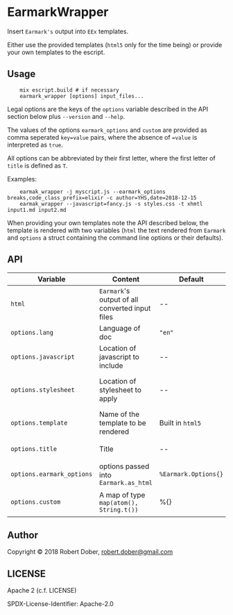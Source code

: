 # EarmarkWrapper

Insert `Earmark's` output into `EEx` templates.

Either use the provided templates (`html5` only for the time being) or provide your own templates to the escript.

## Usage

```
    mix escript.build # if necessary
    earmark_wrapper [options] input_files...
```

Legal options are the keys of the `options` variable described in the API section below plus `--version` and `--help`.

The values of the options `earmark_options` and `custom` are provided as comma seperated `key=value` pairs, where the
absence of `=value` is interpreted as `true`.

All options can be abbreviated by their first letter, where the first letter of `title` is defined as `T`.

Examples:

```
    earmak_wrapper -j myscript.js --earmark_options breaks,code_class_prefix=elixir -c author=YHS,date=2018-12-15
    earmak_wrapper --javascript=fancy.js -s styles.css -t xhmtl input1.md input2.md
```

When providing your own templates note the API described below, the template is rendered with two variables (`html` the text rendered from
`Earmark` and `options` a struct containing the command line options or their defaults).


## API

| Variable |  Content | Default | Typical Usage |
|----------|----------|---------|---------------|
|  `html`    | `Earmark`'s output of all converted input files | -- |`<body><div><%= html %>...` |
| `options.lang` | Language of doc | `"en"`| `<html lang="<%= options.lang %>` |
| `options.javascript` | Location of javascript to include | -- | `<script src="<%= options.javascript %>"/>`|
| `options.stylesheet` | Location of stylesheet to apply | -- | `<link rel="stylesheet" href="<%= options.stylesheet %>"/>`|
| `options.template`   | Name of the template to be rendered | Built in `html5` | Not really useful, the template knows its own name |
| `options.title` | Title | -- | `<head><title><%= options.title %>...` |
| `options.earmark_options` | options passed into `Earmark.as_html` | `%Earmark.Options{}` | not really useful in the template |
| `options.custom` | A map of type `map(atom(), String.t())` | %{} | to allow custom templates to use more options |


## Author

Copyright © 2018 Robert Dober, robert.dober@gmail.com

## LICENSE

Apache 2 (c.f. LICENSE)

SPDX-License-Identifier: Apache-2.0
